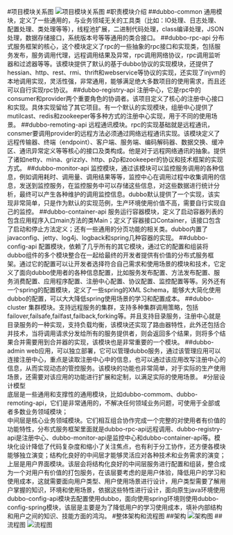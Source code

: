 #项目模块关系图
![项目模块关系图](../../resources/img/081455_uMiG_113011.png)
#职责模块介绍
##dubbo-common
通用模块，定义了一些通用的，与业务领域无关的工具类（比如：IO处理、日志处理、配置处理、类处理等等），线程池扩展，二进制代码处理，class编译处理，JSON处理，数据存储接口，系统版本号等等通用的类合接口。
##dubbo-rpc-api
分布式服务框架的核心，这个模块定义了rpc的一些抽象的rpc接口和实现类，包括服务发布，服务调用代理，远程调用结果及异常，rpc调用网络协议，rpc调用监听器和过滤器等等。该模块提供了默认的基于dubbo协议的实现模块，还提供了hessian、http、rest、rmi、thrift和webservice等协议的实现，还实现了injvm的本地调用实现，灵活性强，非常通用，能够满足绝大多数项目的使用需求，而且还可以自行实现rpc协议。
##dubbo-registry-api
注册中心，它是rpc中的consumer和provider两个重要角色的协调者。该项目定义了核心的注册中心接口和实现。具体实现留给了其它项目。有一个默认的实现模块，组册中心提供了mutilcast、redis和zookeeper等多种方式的注册中心实现，用于不同的使用场景。
##dubbo-remoting-api
远程通讯模块。rpc的实现基础就是远程通讯，consmer要调用provider的远程方法必须通过网络远程通讯实现。该模块定义了远程传输器、终端（endpoint）、客户端、服务端、编码解码器、数据交换、缓冲区、通讯异常定义等等核心的接口及类构成。他是对于远程网络通讯的抽象。提供了诸如netty、mina、grizzly、http、p2p和zookeeper的协议和技术框架的实现方式。
##dubbo-monitor-api
监控模块，通过该模块可以监控服务调用的各种信息，例如调用耗时、调用量、调用结果等等，监控中心在调用过程中收集调用的信息，发送到监控服务，在监控服务中可以存储这些信息，对这些数据进行统计分析，最终可以产生各种维护的调用监控信息。dubbo默认提供了一个实现，该实现非常简单，只是作为默认的实现范例，生产环境使用价值不高，需要自行实现自己的监控。
##dubbo-container-api
服务运行容器模块，定义了启动容器列表的包含应用程序入口main方法的类Main；定义了容器接口Container，该接口包含了启动和停止方法定义；还有一些通用的分页功能的相关类。dubbo内置了javaconfig、jetty、log4j、logback和spring几种容器的实现。
##dubbo-config-api
配置模块，依赖了几乎所有的其它模块，通过它的配置和组装将dubbo组件的多个模块整合在一起给最终的开发者提供有价值的分布式服务框架。通过它的配置可以让开发者选择符合自己需求和使用场景的模块和技术，它定义了面向dubbo使用者的各种信息配置，比如服务发布配置、方法发布配置、服务消费配置、应用程序配置、注册中心配置、协议配置、监控配置等等。另外还有一个spring的配置模块，定义了一些spring的XML Schema，能够大大简化使用dubbo的配置，可以大大降低spring使用场景的学习和配置成本。
##dubbo-cluster
集群模块。支持远程服务的集群，支持多种集群调用策略，包括failover,failsafe,failfast,failback,forking等。并且支持目录服务，注册中心就是目录服务的一种实现，支持负载均衡，该模块还实现了路由器特性，此外还包括合并技术，当将调用请求分发给所有的服务提供者，则会返回多个结果，则将多个结果合并需要用到合并器的实现，该模块也是非常重要的一个模块。
##dubbo-admin
web应用，可以独立部署，它可以管理dubbo服务，通过该管理应用可以连接注册中心，重点是读取注册中心中的信息，也可以通过该应用改写注册中心的信息，从而实现动态的管控服务。该模块的功能也非常简单，对于实际的生产使用场景，还需要对该应用的功能进行扩展和定制，以满足实际的使用场景。
#分层设计模型<br>
底层是一些通用和支撑性的通用模块，比如dubbo-commom、dubbo-remoting-api，它们是非常通用的，不解决任何领域业务问题，可使用于全部或者多数业务领域模块；<br>
中间层是核心业务领域模块。它们相互组合协作完成一个完整的对使用者有价值的功能特性，分布式服务框架里面就是dubbo-rpc-api远程调用、dubbo-registry-api是注册中心、dubbo-monitor-api是监控中心和dubbo-container-api等。模块化设计降低了代码复杂度和缩小了关注焦点，也有利于分工协作，还方便各模块能够独立演变；结构化良好的中间层才能够灵活应对各种技术和业务需求的演变；<br>
上层是用户界面模块。该层会将结构化良好的中间层服务进行配置和组装，整合成为一个对用户有价值的打包服务，在该层要考虑的是用户体验，降低用户的学习和使用成本，这就需要面向用户类型、用户使用场景进行设计，用户类型需要了解用户掌握的知识，环境和使用场景，依据这些特性进行设计，面向原生java环境使用dubbo-config-api模块去配置使用dubbo，面向使用spring环境则使用dubbo-config-spring模块，该层是主要是为了降低用户的学习使用成本，填补内部结构和用户之间的知识、技能方面的鸿沟。
#整体架构和流程图
##架构
![架构图](../../resources/img/074655_xt6O_113011.png)
##流程图
![流程图](../../resources/img/074707_jEcU_113011.png)
